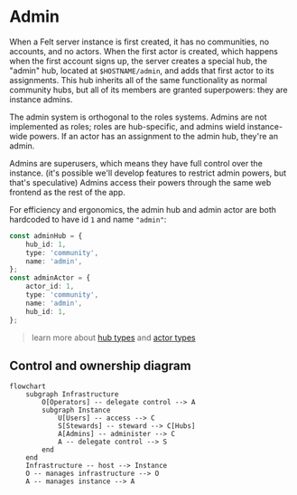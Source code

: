# Admin

When a Felt server instance is first created,
it has no communities, no accounts, and no actors.
When the first actor is created, which happens when the first account signs up,
the server creates a special hub, the "admin" hub, located at `$HOSTNAME/admin`,
and adds that first actor to its assignments.
This hub inherits all of the same functionality as normal community hubs,
but all of its members are granted superpowers: they are instance admins.

The admin system is orthogonal to the roles systems.
Admins are not implemented as roles; roles are hub-specific,
and admins wield instance-wide powers.
If an actor has an assignment to the admin hub, they're an admin.

Admins are superusers, which means they have full control over the instance.
(it's possible we'll develop features to restrict admin powers, but that's speculative)
Admins access their powers through the same web frontend as the rest of the app.

For efficiency and ergonomics, the admin hub and admin actor are both hardcoded
to have id `1` and name `"admin"`:

```ts
const adminHub = {
	hub_id: 1,
	type: 'community',
	name: 'admin',
};
const adminActor = {
	actor_id: 1,
	type: 'community',
	name: 'admin',
	hub_id: 1,
};
```

> learn more about [hub types](./hub-types.md) and [actor types](./actor-types.md)

## Control and ownership diagram

```mermaid
flowchart
	subgraph Infrastructure
		O[Operators] -- delegate control --> A
		subgraph Instance
			U[Users] -- access --> C
			S[Stewards] -- steward --> C[Hubs]
			A[Admins] -- administer --> C
			A -- delegate control --> S
		end
	end
	Infrastructure -- host --> Instance
	O -- manages infrastructure --> O
	A -- manages instance --> A
```
